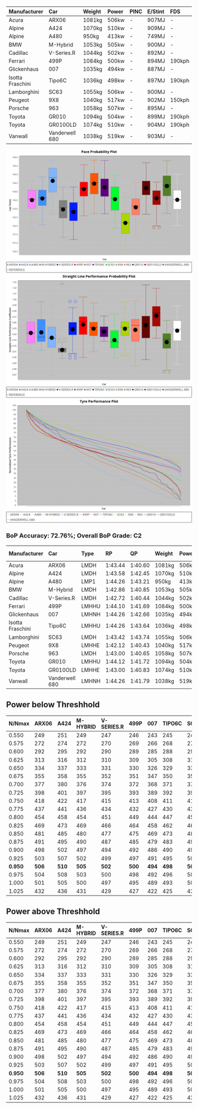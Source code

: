 | Manufacturer     | Car            | Weight | Power | PINC    | E/Stint | FDS     |
|:-|:-|:-|:-|:-|:-|:-|
| Acura            | ARX06          | 1081kg | 506kw |    -    | 907MJ   |    -    |
| Alpine           | A424           | 1070kg | 510kw |    -    | 909MJ   |    -    |
| Alpine           | A480           | 950kg  | 413kw |    -    | 749MJ   |    -    |
| BMW              | M-Hybrid       | 1053kg | 505kw |    -    | 900MJ   |    -    |
| Cadillac         | V-Series.R     | 1044kg | 502kw |    -    | 892MJ   |    -    |
| Ferrari          | 499P           | 1084kg | 500kw |    -    | 894MJ   | 190kph  |
| Glickenhaus      | 007            | 1035kg | 494kw |    -    | 887MJ   |    -    |
| Isotta Fraschini | Tipo6C         | 1036kg | 498kw |    -    | 897MJ   | 190kph  |
| Lamborghini      | SC63           | 1055kg | 506kw |    -    | 900MJ   |    -    |
| Peugeot          | 9X8            | 1040kg | 517kw |    -    | 902MJ   | 150kph  |
| Porsche          | 963            | 1058kg | 507kw |    -    | 895MJ   |    -    |
| Toyota           | GR010          | 1094kg | 504kw |    -    | 899MJ   | 190kph  |
| Toyota           | GR010OLD       | 1074kg | 510kw |    -    | 904MJ   | 190kph  |
| Vanwall          | Vanderwell 680 | 1038kg | 519kw |    -    | 903MJ   |    -    |

![PACECHART](./IMG/ACOMETHOD.png)
![STRAIGHTLINEPERFORMANCECHART](./IMG/ACOMETHOD_sp.png)
![TYREPERFORMANCECHART](./IMG/ACOMETHOD_tw.png)

### BoP Accuracy: 72.76%; Overall BoP Grade: C2
| Manufacturer     | Car            | Type  | RP      | QP      | Weight | Power¹ | Threshhold | PINC    | Power² | E/Stint | AVG Vmax  | FDS     | RDLC | L/Stint | BOP-Grade | Model Accuracy | Model Points | Match% |
|:-|:-|:-|:-|:-|:-|:-|:-|:-|:-|:-|:-|:-|:-|:-|:-|:-|:-|:-|
| Acura            | ARX06          | LMDH  | 1:43.44 | 1:40.60 | 1081kg | 506kw  | 210.0kph   |    -    | 506kw  |  907MJ  | 292.20kph |    -    | 0.98 | 33      | -B1       | 100.00%        | 995          | 87.81% |
| Alpine           | A424           | LMDH  | 1:43.58 | 1:42.45 | 1070kg | 510kw  | 210.0kph   |    -    | 510kw  |  909MJ  | 293.01kph |    -    | 0.99 | 33      | +C2       | 100.00%        | 642          | 72.94% |
| Alpine           | A480           | LMP1  | 1:44.26 | 1:43.21 |  950kg | 413kw  | 210.0kph   |    -    | 413kw  |  749MJ  | 289.45kph |    -    | 0.97 | 31      | ~A1       | 60.26%         | 849          | 97.64% |
| BMW              | M-Hybrid       | LMDH  | 1:42.86 | 1:40.85 | 1053kg | 505kw  | 210.0kph   |    -    | 505kw  |  900MJ  | 289.57kph |    -    | 1.01 | 33      | -D1       | 100.00%        | 1714         | 65.89% |
| Cadillac         | V-Series.R     | LMDH  | 1:42.72 | 1:40.44 | 1044kg | 502kw  | 210.0kph   |    -    | 502kw  |  892MJ  | 293.68kph |    -    | 1.02 | 33      | -D2       | 98.95%         | 2271         | 63.12% |
| Ferrari          | 499P           | LMHHU | 1:44.10 | 1:41.69 | 1084kg | 500kw  | 210.0kph   |    -    | 500kw  |  894MJ  | 293.88kph | 190kph  | 1.01 | 33      | +B2       | 99.93%         | 2718         | 82.50% |
| Glickenhaus      | 007            | LMHNH | 1:44.26 | 1:42.66 | 1035kg | 494kw  | 210.0kph   |    -    | 494kw  |  887MJ  | 294.07kph |    -    | 0.95 | 33      | +C1       | 96.34%         | 1634         | 76.13% |
| Isotta Fraschini | Tipo6C         | LMHHU | 1:44.26 | 1:43.64 | 1036kg | 498kw  | 210.0kph   |    -    | 498kw  |  897MJ  | 293.54kph | 190kph  | 1.07 | 33      | +Ω1       | 92.36%         | 133          | 39.19% |
| Lamborghini      | SC63           | LMDH  | 1:43.42 | 1:43.74 | 1055kg | 506kw  | 210.0kph   |    -    | 506kw  |  900MJ  | 291.17kph |    -    | 1.04 | 33      | ~A1       | 96.54%         | 418          | 98.08% |
| Peugeot          | 9X8            | LMHHE | 1:42.12 | 1:40.43 | 1040kg | 517kw  | 210.0kph   |    -    | 517kw  |  902MJ  | 294.75kph | 150kph  | 1.02 | 33      | -Ω1       | 88.68%         | 2617         | 35.54% |
| Porsche          | 963            | LMDH  | 1:43.00 | 1:40.65 | 1058kg | 507kw  | 210.0kph   |    -    | 507kw  |  895MJ  | 293.89kph |    -    | 1.00 | 33      | -C1       | 99.98%         | 6168         | 75.48% |
| Toyota           | GR010          | LMHHU | 1:44.12 | 1:41.72 | 1094kg | 504kw  | 210.0kph   |    -    | 504kw  |  899MJ  | 293.65kph | 190kph  | 1.00 | 33      | +C1       | 98.53%         | 3557         | 79.36% |
| Toyota           | GR010OLD       | LMHHE | 1:43.00 | 1:40.83 | 1074kg | 510kw  | 210.0kph   |    -    | 510kw  |  904MJ  | 297.31kph | 190kph  | 1.02 | 33      | -C1       | 92.01%         | 1427         | 79.66% |
| Vanwall          | Vanderwell 680 | LMHNH | 1:44.26 | 1:41.79 | 1038kg | 519kw  | 210.0kph   |    -    | 519kw  |  903MJ  | 291.41kph |    -    | 1.00 | 33      | +D1       | 94.62%         | 633          | 65.34% |

## Power below Threshhold
| N/Nmax    | ARX06   | A424    | M-HYBRID | V-SERIES.R | 499P    | 007     | TIPO6C  | SC63    | 9X8     | 963     | GR010   | GR010OLD | VANDERWELL 680 | ​     | RPM      | A480    |
|:-|:-|:-|:-|:-|:-|:-|:-|:-|:-|:-|:-|:-|:-|:-|:-|:-|
|  0.550    |  249    |  251    |  249     |  247       |  246    |  243    |  245    |  249    |  255    |  250    |  248    |  251     |  256           |  ​    |   --     |   -     |
|  0.575    |  272    |  274    |  272     |  270       |  269    |  266    |  268    |  272    |  278    |  273    |  271    |  274     |  279           |  ​    |   --     |   -     |
|  0.600    |  292    |  295    |  292     |  290       |  289    |  285    |  288    |  292    |  298    |  293    |  291    |  295     |  299           |  ​    |   --     |   -     |
|  0.625    |  313    |  316    |  312     |  310       |  309    |  305    |  308    |  313    |  320    |  314    |  312    |  316     |  321           |  ​    |   --     |   -     |
|  0.650    |  334    |  337    |  333     |  331       |  330    |  326    |  329    |  334    |  341    |  335    |  333    |  337     |  342           |  ​    |   --     |   -     |
|  0.675    |  355    |  358    |  355     |  352       |  351    |  347    |  350    |  355    |  363    |  356    |  354    |  358     |  364           |  ​    |   --     |   -     |
|  0.700    |  377    |  380    |  376     |  374       |  372    |  368    |  371    |  377    |  385    |  377    |  375    |  380     |  386           |  ​    |   --     |   -     |
|  0.725    |  398    |  401    |  397     |  395       |  393    |  389    |  392    |  398    |  407    |  399    |  396    |  401     |  408           |  ​    |   --     |   -     |
|  0.750    |  418    |  422    |  417     |  415       |  413    |  408    |  411    |  418    |  427    |  419    |  416    |  422     |  429           |  ​    |   --     |   -     |
|  0.775    |  437    |  441    |  436     |  434       |  432    |  427    |  430    |  437    |  446    |  438    |  435    |  441     |  448           |  ​    |  5000    |  242    |
|  0.800    |  454    |  458    |  454     |  451       |  449    |  444    |  447    |  454    |  464    |  455    |  453    |  458     |  466           |  ​    |  5500    |  286    |
|  0.825    |  469    |  473    |  469     |  466       |  464    |  458    |  462    |  469    |  479    |  470    |  468    |  473     |  481           |  ​    |  6000    |  320    |
|  0.850    |  481    |  485    |  480     |  477       |  475    |  469    |  473    |  481    |  491    |  482    |  479    |  485     |  493           |  ​    |  6500    |  361    |
|  0.875    |  491    |  495    |  490     |  487       |  485    |  479    |  483    |  491    |  502    |  492    |  489    |  495     |  504           |  ​    |  7000    |  404    |
|  0.900    |  498    |  502    |  497     |  494       |  492    |  486    |  490    |  498    |  509    |  499    |  496    |  502     |  511           |  ​    |  7500    |  414    |
|  0.925    |  503    |  507    |  502     |  499       |  497    |  491    |  495    |  503    |  514    |  504    |  501    |  507     |  516           |  ​    |  8000    |  410    |
| **0.950** | **506** | **510** | **505**  | **502**    | **500** | **494** | **498** | **506** | **517** | **507** | **504** | **510**  | **519**        | **​** | **8500** | **413** |
|  0.975    |  504    |  508    |  503     |  500       |  498    |  492    |  496    |  504    |  515    |  505    |  502    |  508     |  517           |  ​    |  9000    |  207    |
|  1.000    |  501    |  505    |  500     |  497       |  495    |  489    |  493    |  501    |  511    |  502    |  499    |  505     |  513           |  ​    |   --     |   -     |
|  1.025    |  432    |  436    |  431     |  429       |  427    |  422    |  425    |  432    |  441    |  433    |  430    |  436     |  443           |  ​    |   --     |   -     |

## Power above Threshhold
| N/Nmax    | ARX06   | A424    | M-HYBRID | V-SERIES.R | 499P    | 007     | TIPO6C  | SC63    | 9X8     | 963     | GR010   | GR010OLD | VANDERWELL 680 | ​     | RPM      | A480    |
|:-|:-|:-|:-|:-|:-|:-|:-|:-|:-|:-|:-|:-|:-|:-|:-|:-|
|  0.550    |  249    |  251    |  249     |  247       |  246    |  243    |  245    |  249    |  255    |  250    |  248    |  251     |  256           |  ​    |   --     |   -     |
|  0.575    |  272    |  274    |  272     |  270       |  269    |  266    |  268    |  272    |  278    |  273    |  271    |  274     |  279           |  ​    |   --     |   -     |
|  0.600    |  292    |  295    |  292     |  290       |  289    |  285    |  288    |  292    |  298    |  293    |  291    |  295     |  299           |  ​    |   --     |   -     |
|  0.625    |  313    |  316    |  312     |  310       |  309    |  305    |  308    |  313    |  320    |  314    |  312    |  316     |  321           |  ​    |   --     |   -     |
|  0.650    |  334    |  337    |  333     |  331       |  330    |  326    |  329    |  334    |  341    |  335    |  333    |  337     |  342           |  ​    |   --     |   -     |
|  0.675    |  355    |  358    |  355     |  352       |  351    |  347    |  350    |  355    |  363    |  356    |  354    |  358     |  364           |  ​    |   --     |   -     |
|  0.700    |  377    |  380    |  376     |  374       |  372    |  368    |  371    |  377    |  385    |  377    |  375    |  380     |  386           |  ​    |   --     |   -     |
|  0.725    |  398    |  401    |  397     |  395       |  393    |  389    |  392    |  398    |  407    |  399    |  396    |  401     |  408           |  ​    |   --     |   -     |
|  0.750    |  418    |  422    |  417     |  415       |  413    |  408    |  411    |  418    |  427    |  419    |  416    |  422     |  429           |  ​    |   --     |   -     |
|  0.775    |  437    |  441    |  436     |  434       |  432    |  427    |  430    |  437    |  446    |  438    |  435    |  441     |  448           |  ​    |  5000    |  242    |
|  0.800    |  454    |  458    |  454     |  451       |  449    |  444    |  447    |  454    |  464    |  455    |  453    |  458     |  466           |  ​    |  5500    |  286    |
|  0.825    |  469    |  473    |  469     |  466       |  464    |  458    |  462    |  469    |  479    |  470    |  468    |  473     |  481           |  ​    |  6000    |  320    |
|  0.850    |  481    |  485    |  480     |  477       |  475    |  469    |  473    |  481    |  491    |  482    |  479    |  485     |  493           |  ​    |  6500    |  361    |
|  0.875    |  491    |  495    |  490     |  487       |  485    |  479    |  483    |  491    |  502    |  492    |  489    |  495     |  504           |  ​    |  7000    |  404    |
|  0.900    |  498    |  502    |  497     |  494       |  492    |  486    |  490    |  498    |  509    |  499    |  496    |  502     |  511           |  ​    |  7500    |  414    |
|  0.925    |  503    |  507    |  502     |  499       |  497    |  491    |  495    |  503    |  514    |  504    |  501    |  507     |  516           |  ​    |  8000    |  410    |
| **0.950** | **506** | **510** | **505**  | **502**    | **500** | **494** | **498** | **506** | **517** | **507** | **504** | **510**  | **519**        | **​** | **8500** | **413** |
|  0.975    |  504    |  508    |  503     |  500       |  498    |  492    |  496    |  504    |  515    |  505    |  502    |  508     |  517           |  ​    |  9000    |  207    |
|  1.000    |  501    |  505    |  500     |  497       |  495    |  489    |  493    |  501    |  511    |  502    |  499    |  505     |  513           |  ​    |   --     |   -     |
|  1.025    |  432    |  436    |  431     |  429       |  427    |  422    |  425    |  432    |  441    |  433    |  430    |  436     |  443           |  ​    |   --     |   -     |
